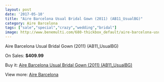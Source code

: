 ```yaml
---
layout: post
date: '2017-05-10'
title: "Aire Barcelona Usual Bridal Gown (2011) (AB11_UsualBG)"
category: Aire Barcelona
tags: ["sale","special","crazy","wedding","bridal"]
image: http://www.benemulti.com/680-thickbox_default/aire-barcelona-usual-bridal-gown-2011-ab11usualbg.jpg
---
```

Aire Barcelona Usual Bridal Gown (2011) (AB11_UsualBG)

On Sales: **$409.99**
<a href="https://www.benemulti.com/en/aire-barcelona/264-aire-barcelona-usual-bridal-gown-2011-ab11usualbg.html"><amp-img layout="responsive" width="600" height="600" src="//www.benemulti.com/680-thickbox_default/aire-barcelona-usual-bridal-gown-2011-ab11usualbg.jpg" alt="Aire Barcelona Usual Bridal Gown (2011) (AB11_UsualBG) 0" /></a>
<a href="https://www.benemulti.com/en/aire-barcelona/264-aire-barcelona-usual-bridal-gown-2011-ab11usualbg.html"><amp-img layout="responsive" width="600" height="600" src="//www.benemulti.com/681-thickbox_default/aire-barcelona-usual-bridal-gown-2011-ab11usualbg.jpg" alt="Aire Barcelona Usual Bridal Gown (2011) (AB11_UsualBG) 1" /></a>

Buy it: [Aire Barcelona Usual Bridal Gown (2011) (AB11_UsualBG)](https://www.benemulti.com/en/aire-barcelona/264-aire-barcelona-usual-bridal-gown-2011-ab11usualbg.html "Aire Barcelona Usual Bridal Gown (2011) (AB11_UsualBG)")

View more: [Aire Barcelona](https://www.benemulti.com/en/3-aire-barcelona "Aire Barcelona")